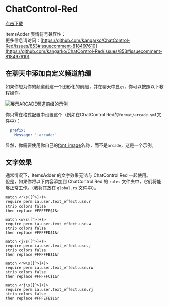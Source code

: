 # ChatControl-Red

[点击下载](https://www.mc-market.org/resources/18217/)

ItemsAdder 表情符号兼容性：  
更多信息请访问：[https://github.com/kangarko/ChatControl-Red/issues/853#issuecomment-818497610](https://github.com/kangarko/ChatControl-Red/issues/853#issuecomment-818497610)

## 在聊天中添加自定义频道前缀

如果你想为你的频道创建一个图形化的前缀，并在聊天中显示，你可以按照以下教程操作。

![展示ARCADE频道前缀的示例](../../.gitbook/assets/image\_\(94\).png)

你只需在格式配置中设置这个（例如在ChatControl Red的`format/arcade.yml`文件中）：

```yaml
  prefix:
    Message: ':arcade:'
```

显然，你需要使用你自己的[font_image](../../plugin-usage/adding-content/font-images/)名称，而不是`arcade`，这是一个示例。

## 文字效果

通常情况下，ItemsAdder 的文字效果无法与 ChatControl Red 一起使用。  
但是，如果你将以下内容添加到 ChatControl Red 的 `rules` 文件夹中，它们将能够正常工作。（我将其放在 `global.rs` 文件中）。

```
match <r\s([^>]+)>
require perm ia.user.text_effect.use.r
strip colors false
then replace #FFFFFE$1&r
    
match <w\s([^>]+)>
require perm ia.user.text_effect.use.w
strip colors false
then replace #FFFFFD$1&r
    
match <j\s([^>]+)>
require perm ia.user.text_effect.use.j
strip colors false
then replace #FFFFFB$1&r
    
match <rw\s([^>]+)>
require perm ia.user.text_effect.use.rw
strip colors false
then replace #FFFFFC$1&r
    
match <rj\s([^>]+)>
require perm ia.user.text_effect.use.rj
strip colors false
then replace #FFFEFE$1&r
```

